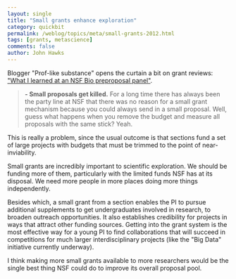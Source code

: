 ```yaml
---
layout: single 
title: "Small grants enhance exploration" 
category: quickbit
permalink: /weblog/topics/meta/small-grants-2012.html
tags: [grants, metascience] 
comments: false 
author: John Hawks 
---
```


Blogger "Prof-like substance" opens the curtain a bit on grant reviews: <a href="http://scientopia.org/blogs/proflikesubstance/2012/04/16/what-i-learned-at-an-nsf-bio-preproposal-panel/">"What I learned at an NSF Bio preproposal panel"</a>. 

<blockquote><strong>- Small proposals get killed.</strong> For a long time there has always been the party line at NSF that there was no reason for a small grant mechanism because you could always send in a small proposal. Well, guess what happens when you remove the budget and measure all proposals with the same stick? Yeah.</blockquote>

This is really a problem, since the usual outcome is that sections fund a set of large projects with budgets that must be trimmed to the point of near-inviability.

Small grants are incredibly important to scientific exploration. We should be funding more of them, particularly with the limited funds NSF has at its disposal. We need more people in more places doing more things independently. 

Besides which, a small grant from a section enables the PI to pursue additional supplements to get undergraduates involved in research, to broaden outreach opportunities. It also establishes credibility for projects in ways that attract other funding sources. Getting into the grant system is the most effective way for a young PI to find collaborations that will succeed in competitions for much larger interdisciplinary projects (like the "Big Data" initiative currently underway). 

I think making more small grants available to more researchers would be the single best thing NSF could do to improve its overall proposal pool. 

